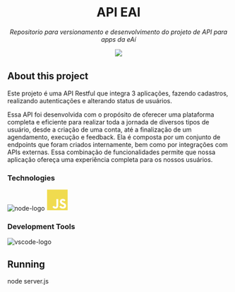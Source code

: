 <h1 align="center">API EAI</h1>
<p align="center"><i>Repositorio para versionamento e desenvolvimento do projeto de API para apps da eAí</i></p>

<p align="center">
  <img src="https://cdn.discordapp.com/attachments/1030689922681688175/1143229607118651542/florid-cloud-services-and-online-data-storage.png" />
</p>

##  About this project

Este projeto é uma API Restful que integra 3 aplicações, fazendo cadastros, realizando autenticações e alterando status de usuários.

Essa API foi desenvolvida com o propósito de oferecer uma plataforma completa e eficiente para realizar toda a jornada de diversos tipos de usuário, desde a criação de uma conta, até a finalização de um agendamento, execução e feedback. Ela é composta por um conjunto de endpoints que foram criados internamente, bem como por integrações com APIs externas. Essa combinação de funcionalidades permite que nossa aplicação ofereça uma experiência completa para os nossos usuários.



### Technologies
<p display="inline-block">
  <img width="48" src="https://cdn.jsdelivr.net/gh/devicons/devicon/icons/nodejs/nodejs-original.svg" alt="node-logo"/>
  <img width="48" src="https://raw.githubusercontent.com/devicons/devicon/master/icons/javascript/javascript-plain.svg" alt="js-logo"/>
</p>
                                                                                                  
### Development Tools

<p display="inline-block">
  <img width="48" src="https://upload.wikimedia.org/wikipedia/commons/thumb/9/9a/Visual_Studio_Code_1.35_icon.svg/2048px-Visual_Studio_Code_1.35_icon.svg.png" alt="vscode-logo"/>
</p>

## Running
node server.js

